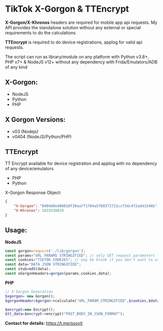 # TikTok X-Gorgon & TTEncrypt

**X-Gorgon/X-Khronos** headers are required for mobile app api requests. My API provides the standalone solution without any external or special requirements to do the calculations

**TTEncrypt** is required to do device registrations, applog for valid api requests.

The script can run as library/module on any platform with Python v3.8+, PHP v7+ & NodeJS v12+ without any dependency with Frida/Emulators/ADB of any kind

## X-Gorgon:
- NodeJS
- Python
- PHP

## X Gorgon Versions:
- v03 (Nodejs)
- v0404 (NodeJS/Python/PHP)

## TTEncrypt
TT Encrypt available for device registration and applog with no dependency of any device/emulators
- PHP
- Python


X-Gorgon Response Object:
```json
{
    "X-Gorgon": "0404d0e400010f39aa7f1704a5760372721ccf34c4f2ad41546b",
    "X-Khronos": 1619330839
}
```

## Usage:
**NodeJS**
```javascript
const gorgon=require('./lib/gorgon');
const params="URL PARAMS STRINGIFIED"; // only GET request parameters
const cookies="TIKTOK COOKIES"; // may be blank if you don't want to use session
const data="DATA JSON STRINGIFIED";
const stub=md5(data);
const xGorgonHeaders=gorgon(params,cookies,data);
```
**PHP**
```php
// X Gorgon Generation
$xgorgon= new Gorgon();
$gorgonHeader=$gorgon->calculate("URL_PARAM_STRINGIFIED",$cookies,$data);

$encrypt=new Encrypt();
$tt_data=$encrypt->encrypt("POST_BODY_IN_JSON_FORMAT");
```



**Contact for details:** https://t.me/ssovit
